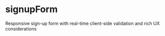 # signupForm
Responsive sign-up form with real-time client-side validation and rich UX considerations
